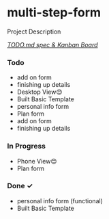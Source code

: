 # multi-step-form

Project Description

<em>[TODO.md spec & Kanban Board](https://bit.ly/3fCwKfM)</em>

### Todo

- add on form  
- finishing up details  
- Desktop View😊  
- Built Basic Template  
- personal info form  
- Plan form  
- add on form  
- finishing up details  

### In Progress

- Phone View😊  
- Plan form  

### Done ✓

- personal info form (functional)  
- Built Basic Template  


